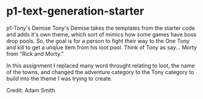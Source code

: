 # p1-text-generation-starter

p1-Tony's Demise
Tony's Demise takes the templates from the starter code and adds it's own theme,
which sort of mimics how some games have boss drop pools. So, the goal is for
a person to fight their way to the One Tony and kill to get a unqiue item
from his loot pool. Think of Tony as say... Morty from "Rick and Morty."

In this assignment I replaced many word throught relating to loot, the name of the towns, and
changed the adventure category to the Tony category to build into the theme I was trying to create.

Credit: Adam Smith
